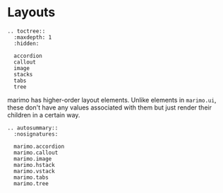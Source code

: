 # Layouts

```{eval-rst}
.. toctree::
  :maxdepth: 1
  :hidden:

  accordion
  callout
  image
  stacks
  tabs
  tree
```

marimo has higher-order layout elements. Unlike elements in `marimo.ui`, these
don't have any values associated with them but just render their children in a
certain way.

```{eval-rst}
.. autosummary::
  :nosignatures:

  marimo.accordion
  marimo.callout
  marimo.image
  marimo.hstack
  marimo.vstack
  marimo.tabs
  marimo.tree
```
